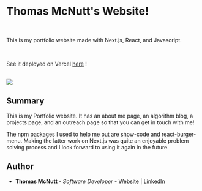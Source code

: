 # Thomas McNutt's Website!

<br>

This is my portfolio website made with Next.js, React, and Javascript.

<br>

See it deployed on Vercel [here](https://thomas-mcnutt-website.vercel.app/) !

<br>

<image src="https://github.com/pachown/Thomas-McNutt-Website/blob/main/website/public/WebsiteView.jpeg">

## Summary

This is my Portfolio website. It has an about me page, an algorithm blog, a projects page, and an outreach page so that you can get in touch with me!
  
The npm packages I used to help me out are show-code and react-burger-menu. Making the latter work on Next.js was quite an enjoyable problem solving process and I look forward to using it again in the future.

## Author

* **Thomas McNutt** - *Software Developer* - [Website](https://thomas-mcnutt-website.vercel.app/) | [LinkedIn](https://www.linkedin.com/in/tom-mcnutt-97526588/)
